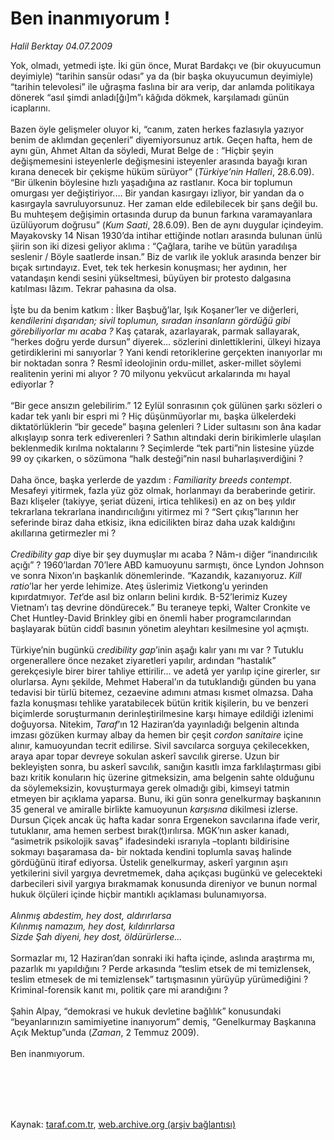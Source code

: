 # Ben inanmıyorum !

*Halil Berktay 04.07.2009*

<div class="taraf_structure_2col_1zq">
<div class="margen_n">



 <p>Yok, olmadı, yetmedi işte. İki gün önce, Murat Bardakçı ve (bir okuyucumun deyimiyle) “tarihin sansür odası” ya da (bir başka okuyucumun deyimiyle) “tarihin televolesi” ile uğraşma faslına bir ara verip, dar anlamda politikaya dönerek “asıl şimdi anladı[ğı]m”ı kâğıda dökmek, karşılamadı günün icaplarını. <br/><br/>Bazen öyle gelişmeler oluyor ki, “canım, zaten herkes fazlasıyla yazıyor benim de aklımdan geçenleri” diyemiyorsunuz artık. Geçen hafta, hem de aynı gün, Ahmet Altan da söyledi, Murat Belge de : “Hiçbir şeyin değişmemesini isteyenlerle değişmesini isteyenler arasında bayağı kıran kırana denecek bir çekişme hüküm sürüyor” (<i>Türkiye’nin Halleri</i>, 28.6.09). “Bir ülkenin böylesine hızlı yaşadığına az rastlanır. Koca bir toplumun omurgası yer değiştiriyor.... Bir yandan kasırgayı izliyor, bir yandan da o kasırgayla savruluyorsunuz. Her zaman elde edilebilecek bir şans değil bu. Bu muhteşem değişimin ortasında durup da bunun farkına varamayanlara üzülüyorum doğrusu” (<i>Kum Saati</i>, 28.6.09). Ben de aynı duygular içindeyim. Mayakovsky 14 Nisan 1930’da intihar ettiğinde notları arasında bulunan ünlü şiirin son iki dizesi geliyor aklıma : “Çağlara, tarihe ve bütün yaradılışa seslenir / Böyle saatlerde insan.” Biz de varlık ile yokluk arasında benzer bir bıçak sırtındayız. Evet, tek tek herkesin konuşması; her aydının, her vatandaşın kendi sesini yükseltmesi, büyüyen bir protesto dalgasına katılması lâzım. Tekrar pahasına da olsa. <br/><br/>İşte bu da benim katkım : İlker Başbuğ’lar, Işık Koşaner’ler ve diğerleri, <i>kendilerini dışarıdan; sivil toplumun, sıradan insanların gördüğü gibi görebiliyorlar mı acaba ?</i> Kaş çatarak, azarlayarak, parmak sallayarak, “herkes doğru yerde dursun” diyerek... sözlerini dinlettiklerini, ülkeyi hizaya getirdiklerini mi sanıyorlar ? Yani kendi retoriklerine gerçekten inanıyorlar mı bir noktadan sonra ? Resmî ideolojinin ordu-millet, asker-millet söylemi realitenin yerini mi alıyor ? 70 milyonu yekvücut arkalarında mı hayal ediyorlar ? <br/><br/>“Bir gece ansızın gelebilirim.” 12 Eylül sonrasının çok gülünen şarkı sözleri o kadar tek yanlı bir espri mi ? Hiç düşünmüyorlar mı, başka ülkelerdeki diktatörlüklerin “bir gecede” başına gelenleri ? Lider sultasını son âna kadar alkışlayıp sonra terk ediverenleri ? Sathın altındaki derin birikimlerle ulaşılan beklenmedik kırılma noktalarını ? Seçimlerde “tek parti”nin listesine yüzde 99 oy çıkarken, o sözümona “halk desteği”nin nasıl buharlaşıverdiğini ? <br/><br/>Daha önce, başka yerlerde de yazdım : <i>Familiarity breeds contempt</i>. Mesafeyi yitirmek, fazla yüz göz olmak, horlanmayı da beraberinde getirir. Bazı klişeler (takiyye, şeriat düzeni, irtica tehlikesi) en az on beş yıldır tekrarlana tekrarlana inandırıcılığını yitirmez mi ? “Sert çıkış”larının her seferinde biraz daha etkisiz, ikna edicilikten biraz daha uzak kaldığını akıllarına getirmezler mi ? <i><br/><br/>Credibility gap </i>diye bir şey duymuşlar mı acaba ? Nâm-ı diğer “inandırıcılık açığı” ? 1960’lardan 70’lere ABD kamuoyunu sarmıştı, önce Lyndon Johnson ve sonra Nixon’ın başkanlık dönemlerinde. “Kazandık, kazanıyoruz. <i>Kill ratio</i>’lar her yerde lehimize. Ateş üslerimiz Vietkong’u yerinden kıpırdatmıyor. <i>Tet</i>’de asıl biz onların belini kırdık. B-52’lerimiz Kuzey Vietnam’ı taş devrine döndürecek.” Bu teraneye tepki, Walter Cronkite ve Chet Huntley-David Brinkley gibi en önemli haber programcılarından başlayarak bütün ciddî basının yönetim aleyhtarı kesilmesine yol açmıştı. <br/><br/>Türkiye’nin bugünkü <i>credibility gap</i>’inin aşağı kalır yanı mı var ? Tutuklu orgenerallere önce nezaket ziyaretleri yapılır, ardından “hastalık” gerekçesiyle birer birer tahliye ettirilir... ve adetâ yer yarılıp içine girerler, sır olurlarsa. Aynı şekilde, Mehmet Haberal’ın da tutuklandığı günden bu yana tedavisi bir türlü bitemez, cezaevine adımını atması kısmet olmazsa. Daha fazla konuşması tehlike yaratabilecek bütün kritik kişilerin, bu ve benzeri biçimlerde soruşturmanın derinleştirilmesine karşı himaye edildiği izlenimi doğuyorsa. Nitekim, <i>Taraf</i>’ın 12 Haziran’da yayınladığı belgenin altında imzası gözüken kurmay albay da hemen bir çeşit <i>cordon sanitaire</i> içine alınır, kamuoyundan tecrit edilirse. Sivil savcılarca sorguya çekilecekken, araya apar topar devreye sokulan askerî savcılık girerse. Uzun bir bekleyişten sonra, bu askerî savcılık, sanığın kasıtlı imza farklılaştırması gibi bazı kritik konuların hiç üzerine gitmeksizin, ama belgenin sahte olduğunu da söylemeksizin, kovuşturmaya gerek olmadığı gibi, kimseyi tatmin etmeyen bir açıklama yaparsa. Bunu, iki gün sonra genelkurmay başkanının 35 general ve amiralle birlikte kamuoyunun <i>karşısına</i> dikilmesi izlerse. Dursun Çiçek ancak üç hafta kadar sonra Ergenekon savcılarına ifade verir, tutuklanır, ama hemen serbest bırak(t)ırılırsa. MGK’nın asker kanadı, “asimetrik psikolojik savaş” ifadesindeki ısrarıyla –toplantı bildirisine sokmayı başaramasa da- bir noktada kendini toplumla savaş halinde gördüğünü itiraf ediyorsa. Üstelik genelkurmay, askerî yargının aşırı yetkilerini sivil yargıya devretmemek, daha açıkçası bugünkü ve gelecekteki darbecileri sivil yargıya bırakmamak konusunda direniyor ve bunun normal hukuk ölçüleri içinde hiçbir mantıklı açıklaması bulunamıyorsa.<i> <br/><br/>Alınmış abdestim, hey dost, aldırırlarsa <br/>Kılınmış namazım, hey dost, kıldırırlarsa <br/>Sizde Şah diyeni, hey dost, öldürürlerse...</i> <br/><br/>Sormazlar mı, 12 Haziran’dan sonraki iki hafta içinde, aslında araştırma mı, pazarlık mı yapıldığını ? Perde arkasında “teslim etsek de mi temizlensek, teslim etmesek de mi temizlensek” tartışmasının yürüyüp yürümediğini ? Kriminal-forensik kanıt mı, politik çare mi arandığını ? <br/><br/>Şahin Alpay, “demokrasi ve hukuk devletine bağlılık” konusundaki “beyanlarınızın samimiyetine inanıyorum” demiş, “Genelkurmay Başkanına Açık Mektup”unda (<i>Zaman</i>, 2 Temmuz 2009). <br/><br/>Ben inanmıyorum.</p>
<br/>
<br/>
<br/>



<br/>


<div id="taraf_not">
</div>

</div>


</div>

Kaynak: [taraf.com.tr](http://www.taraf.com.tr:80/makale/6382.htm), [web.archive.org (arşiv bağlantısı)](http://web.archive.org/web/20090912010641/http://www.taraf.com.tr:80/makale/6382.htm)
